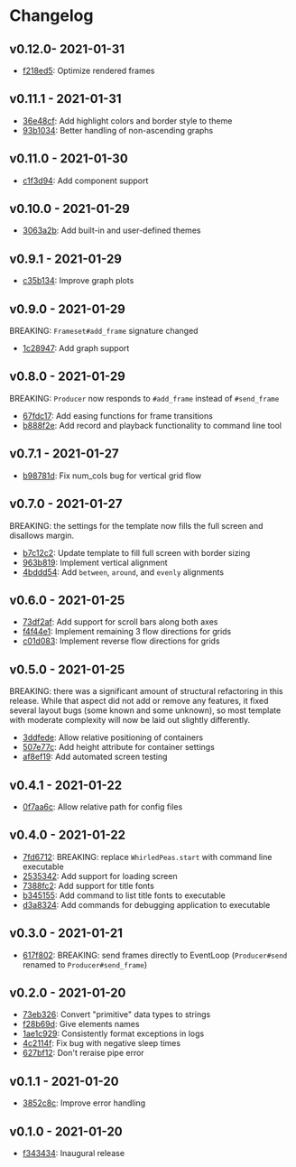 # Changelog

## v0.12.0- 2021-01-31

- [f218ed5](https://github.com/tcollier/whirled_peas/tree/f218ed5a8bbc20fc332a42ad9720467784a916e2): Optimize rendered frames

## v0.11.1 - 2021-01-31

- [36e48cf](https://github.com/tcollier/whirled_peas/tree/36e48cf6731706539c6c41ce0ef66e86c62380a5): Add highlight colors and border style to theme
- [93b1034](https://github.com/tcollier/whirled_peas/tree/93b1034b9401fe9e31cd3199a5e2426d7a893ed6): Better handling of non-ascending graphs

## v0.11.0 - 2021-01-30

- [c1f3d94](https://github.com/tcollier/whirled_peas/tree/c1f3d944a35305c3032681db13ffd6142a7e19e4): Add component support

## v0.10.0 - 2021-01-29

- [3063a2b](https://github.com/tcollier/whirled_peas/tree/3063a2becb7680b5e320a1733b3da933e6c65210): Add built-in and user-defined themes

## v0.9.1 - 2021-01-29

- [c35b134](https://github.com/tcollier/whirled_peas/tree/c35b134e1340b8b5f1d1fb0e6e56dc2a99b52e94): Improve graph plots

## v0.9.0 - 2021-01-29

BREAKING: `Frameset#add_frame` signature changed

- [1c28947](https://github.com/tcollier/whirled_peas/tree/1c28947980eedce034d2596732ee4860717904c5): Add graph support

## v0.8.0 - 2021-01-29

BREAKING: `Producer` now responds to `#add_frame` instead of `#send_frame`

- [67fdc17](https://github.com/tcollier/whirled_peas/tree/67fdc172434cb97f31ca20a674f28aefec6babb3): Add easing functions for frame transitions
- [b888f2e](https://github.com/tcollier/whirled_peas/tree/b888f2e7a3b7c3341300326b417641cc8cf2e89b): Add record and playback functionality to command line tool

## v0.7.1 - 2021-01-27

- [b98781d](https://github.com/tcollier/whirled_peas/tree/b98781de23a24b596955f25cfc48936c0cc1efac): Fix num_cols bug for vertical grid flow

## v0.7.0 - 2021-01-27

BREAKING: the settings for the template now fills the full screen and disallows margin.

- [b7c12c2](https://github.com/tcollier/whirled_peas/tree/b7c12c2c34d7077b9c2496d05ddd0c6d1eb90699): Update template to fill full screen with border sizing
- [963b819](https://github.com/tcollier/whirled_peas/tree/963b8196f0d046ba03c893f07e5578bf8c88b7a3): Implement vertical alignment
- [4bddd54](https://github.com/tcollier/whirled_peas/tree/4bddd54bec5c8f93d145c285379c1816f313f35e): Add `between`, `around`, and `evenly` alignments

## v0.6.0 - 2021-01-25

- [73df2af](https://github.com/tcollier/whirled_peas/tree/73df2af1f1eac37fe94f720dce16da1ed568dade): Add support for scroll bars along both axes
- [f4f44e1](https://github.com/tcollier/whirled_peas/tree/f4f44e1ff6c75ed03cd682e3fa9921401dcd2d00): Implement remaining 3 flow directions for grids
- [c01d083](https://github.com/tcollier/whirled_peas/tree/c01d083e10bf70983109a8def836bb181099f59c): Implement reverse flow directions for grids

## v0.5.0 - 2021-01-25

BREAKING: there was a significant amount of structural refactoring in this release. While that aspect did not add or remove any features, it fixed several layout bugs (some known and some unknown), so most template with moderate complexity will now be laid out slightly differently.

- [3ddfede](https://github.com/tcollier/whirled_peas/tree/3ddfedee4ab2fadeecbe82c7c9caf25c2988f095): Allow relative positioning of containers
- [507e77c](https://github.com/tcollier/whirled_peas/tree/507e77c551bcb9cc832d5c24e2f24eb1afe4eddc): Add height attribute for container settings
- [af8ef19](https://github.com/tcollier/whirled_peas/tree/af8ef1950edebcd23a57a04982b22a56296ee09b): Add automated screen testing

## v0.4.1 - 2021-01-22

- [0f7aa6c](https://github.com/tcollier/whirled_peas/tree/0f7aa6ccc07323230dd602cb43e0341de5a69ad8): Allow relative path for config files

## v0.4.0 - 2021-01-22

- [7fd6712](https://github.com/tcollier/whirled_peas/tree/7fd6712818c94cdbfd81828277ca67c705e01793): BREAKING: replace `WhirledPeas.start` with command line executable
- [2535342](https://github.com/tcollier/whirled_peas/tree/25353424f1ab4af4880f44eb7ddd28afefbbb9b2): Add support for loading screen
- [7388fc2](https://github.com/tcollier/whirled_peas/tree/7388fc2eacdc8045b725311c11d650d6b8654be8): Add support for title fonts
- [b345155](https://github.com/tcollier/whirled_peas/tree/b345155b1c212cabe73f9a2562ac8dbbedbbb6df): Add command to list title fonts to executable
- [d3a8324](https://github.com/tcollier/whirled_peas/tree/d3a832496c36985993217ff11b6d83dd4697c4ed): Add commands for debugging application to executable

## v0.3.0 - 2021-01-21

- [617f802](https://github.com/tcollier/whirled_peas/tree/617f8027d6688a2ec81a3e594e529c94485cee85): BREAKING: send frames directly to EventLoop (`Producer#send` renamed to `Producer#send_frame`)

## v0.2.0 - 2021-01-20

- [73eb326](https://github.com/tcollier/whirled_peas/tree/73eb326426f9814e91e3bc7a60dfd87be3d69f7e): Convert "primitive" data types to strings
- [f28b69d](https://github.com/tcollier/whirled_peas/tree/f28b69df8b6cfc973da2ebc0b8da29b278f23433): Give elements names
- [1ae1c929](https://github.com/tcollier/whirled_peas/tree/1ae1c929429c2f8520054d33a064c2b6d71955fe): Consistently format exceptions in logs
- [4c2114f](https://github.com/tcollier/whirled_peas/tree/4c2114fd360fd98c65e6e32f905a377f09b919ee): Fix bug with negative sleep times
- [627bf12](https://github.com/tcollier/whirled_peas/tree/627bf126dd7f9c845f65105e0826d14a35a0a953): Don't reraise pipe error

## v0.1.1 - 2021-01-20

- [3852c8c](https://github.com/tcollier/whirled_peas/tree/3852c8c700c2e8fb92e65bbca1c99be74304c6d0): Improve error handling

## v0.1.0 - 2021-01-20

- [f343434](https://github.com/tcollier/whirled_peas/tree/f34343458097da04d5846ab13533e8226ba04d75): Inaugural release

